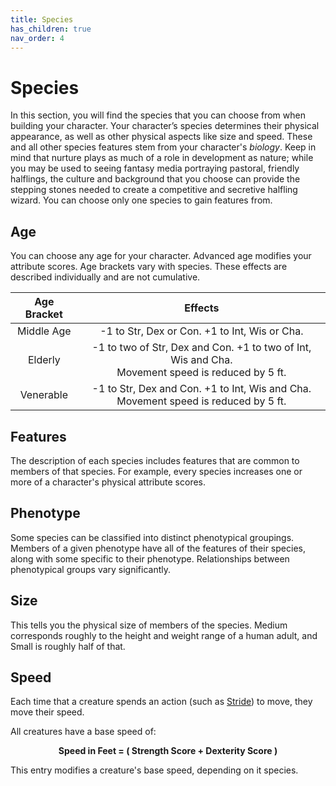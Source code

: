 ```yaml
---
title: Species
has_children: true
nav_order: 4
---
```


# Species
In this section, you will find the species that you can choose from when building your character. Your character’s species determines their physical appearance, as well as other physical aspects like size and speed. These and all other species features stem from your character's *biology*. Keep in mind that nurture plays as much of a role in development as nature; while you may be used to seeing fantasy media portraying pastoral, friendly halflings, the culture and background that you choose can provide the stepping stones needed to create a competitive and secretive halfling wizard. You can choose only one species to gain features from.

## Age
You can choose any age for your character. Advanced age modifies your attribute scores. Age brackets vary with species. These effects are described individually and are not cumulative.

| Age Bracket | Effects |
|:-----------:|:-------:|
| Middle Age | -1 to Str, Dex or Con. +1 to Int, Wis or Cha. |
| Elderly    | -1 to two of Str, Dex and Con. +1 to two of Int, Wis and Cha.<br>Movement speed is reduced by 5 ft. |
| Venerable  | -1 to Str, Dex and Con. +1 to Int, Wis and Cha.<br>Movement speed is reduced by 5 ft. |

## Features
The description of each species includes features that are common to members of that species. For example, every species increases one or more of a character's physical attribute scores.

## Phenotype
Some species can be classified into distinct phenotypical groupings. Members of a given phenotype have all of the features of their species, along with some specific to their phenotype. Relationships between phenotypical groups vary significantly.

## Size
This tells you the physical size of members of the species. Medium corresponds roughly to the height and weight range of a human adult, and Small is roughly half of that.

## Speed
Each time that a creature spends an action (such as [Stride](https://stormchaserroleplaying.com/stormchaserRPG/Combat/Actions/Stride/)) to move, they move their speed.

All creatures have a base speed of:

<center><strong>Speed in Feet = ( Strength Score + Dexterity Score )</strong></center>

This entry modifies a creature's base speed, depending on it species.
